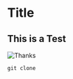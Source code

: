 # Title
## This is a Test
![Thanks](https://wimg.mk.co.kr/news/cms/202403/29/20240329_01110601000001_L01.jpg)
```
git clone
```
